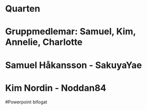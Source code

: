 # Quarten
# Gruppmedlemar: Samuel, Kim, Annelie, Charlotte
# Samuel Håkansson - SakuyaYae
# Kim Nordin - Noddan84

#Powerpoint bifogat
